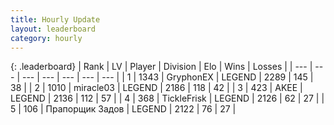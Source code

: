```yaml
---
title: Hourly Update
layout: leaderboard
category: hourly
---
```


{: .leaderboard}
| Rank | LV | Player | Division | Elo | Wins | Losses |
| --- | --- | --- | --- | --- | --- | --- |
| <span data-change="0">1</span> | 1343 | <span title="ID: 315148">GryphonEX</span> | LEGEND | <span data-change="0">2289</span> | <span data-change="0">145</span> | <span data-change="0">38</span> |
| <span data-change="0">2</span> | 1010 | <span title="ID: 416373">miracle03</span> | LEGEND | <span data-change="-20">2186</span> | <span data-change="1">118</span> | <span data-change="2">42</span> |
| <span data-change="0">3</span> | 423 | <span title="ID: 455100">AKEE</span> | LEGEND | <span data-change="0">2136</span> | <span data-change="0">112</span> | <span data-change="0">57</span> |
| <span data-change="0">4</span> | 368 | <span title="ID: 512212">TickleFrisk</span> | LEGEND | <span data-change="0">2126</span> | <span data-change="0">62</span> | <span data-change="0">27</span> |
| <span data-change="0">5</span> | 106 | <span title="ID: 612521">Прапорщик Задов</span> | LEGEND | <span data-change="0">2122</span> | <span data-change="0">76</span> | <span data-change="0">27</span> |